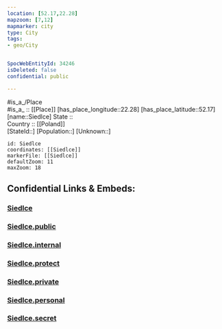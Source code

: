 ```yaml
---
location: [52.17,22.28] 
mapzoom: [7,12] 
mapmarker: city 
type: City
tags:
- geo/City


SpocWebEntityId: 34246
isDeleted: false
confidential: public

---
```

#is_a_/Place  
#is_a_ :: [[Place]] 
[has_place_longitude::22.28] 
[has_place_latitude::52.17] 
[name::Siedlce] 
State ::  
Country :: [[Poland]]  
[StateId::] 
[Population::] 
[Unknown::] 


```leaflet
id: Siedlce
coordinates: [[Siedlce]] 
markerFile: [[Siedlce]] 
defaultZoom: 11 
maxZoom: 18
```


## Confidential Links & Embeds: 

### [Siedlce](/_Standards/Earth/Continent/Europe/Europe~East/Poland/Provinces~Poland/Masovian/City/Siedlce.md) 

### [Siedlce.public](/_public/Earth/Continent/Europe/Europe~East/Poland/Provinces~Poland/Masovian/City/Siedlce.public.md) 

### [Siedlce.internal](/_internal/Earth/Continent/Europe/Europe~East/Poland/Provinces~Poland/Masovian/City/Siedlce.internal.md) 

### [Siedlce.protect](/_protect/Earth/Continent/Europe/Europe~East/Poland/Provinces~Poland/Masovian/City/Siedlce.protect.md) 

### [Siedlce.private](/_private/Earth/Continent/Europe/Europe~East/Poland/Provinces~Poland/Masovian/City/Siedlce.private.md) 

### [Siedlce.personal](/_personal/Earth/Continent/Europe/Europe~East/Poland/Provinces~Poland/Masovian/City/Siedlce.personal.md) 

### [Siedlce.secret](/_secret/Earth/Continent/Europe/Europe~East/Poland/Provinces~Poland/Masovian/City/Siedlce.secret.md)

